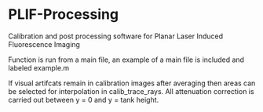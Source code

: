 # PLIF-Processing
Calibration and post processing software for Planar Laser Induced Fluorescence Imaging

Function is run from a main file, an example of a main file is included and labeled example.m

If visual artifcats remain in calibration images after averaging then areas can be selected for interpolation in calib_trace_rays.
All attenuation correction is carried out between y = 0 and y = tank height.
